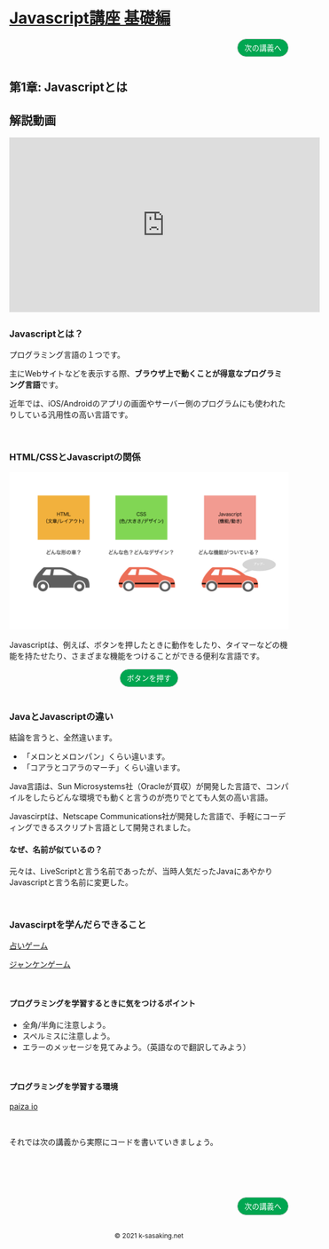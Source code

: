 <style>
.mb {
  margin-bottom: 90px;
}
.mt {
  margin-top: 90px;
}
.box {
  position: relative;
}
.box .box_left {
  position: absolute;
  left: 0;
}
.box .box_right {
  position: absolute;
  right: 0;
}
.btn {
  padding: 6px 12px;
  border-radius: 7em;
  border: solid 1px #ccc;
}
.bg-info {
  background-color: #00a651;
  color: #ffffff;
}
footer {
    text-align: center;
    margin-top: 120px;
    padding: 30px;
}
</style>
# [Javascript講座 基礎編](basic.html)

<div class="box mb">
  <a class="box_right" href="basic2.html">
    <button class="btn bg-info">次の講義へ</button>
  </a>
</div>


## 第1章: Javascriptとは

## 解説動画

<iframe width="560" height="315" src="https://www.youtube.com/embed/wW3x7zS32pQ" title="YouTube video player" frameborder="0" allow="accelerometer; autoplay; clipboard-write; encrypted-media; gyroscope; picture-in-picture" allowfullscreen></iframe>

### Javascriptとは？
プログラミング言語の１つです。

主にWebサイトなどを表示する際、**ブラウザ上で動くことが得意なプログラミング言語**です。

近年では、iOS/Androidのアプリの画面やサーバー側のプログラムにも使われたりしている汎用性の高い言語です。

<br/>

### HTML/CSSとJavascriptの関係


<img src="img/html_css_js.jpeg"/>


Javascriptは、例えば、ボタンを押したときに動作をしたり、タイマーなどの機能を持たせたり、さまざまな機能をつけることができる便利な言語です。

<div style="text-align:center;">
<button class="btn bg-info" onclick="alert('ボタンが押されました！');">ボタンを押す</button>
</div>

<br/>

### JavaとJavascriptの違い
結論を言うと、全然違います。

- 「メロンとメロンパン」くらい違います。
- 「コアラとコアラのマーチ」くらい違います。

Java言語は、Sun Microsystems社（Oracleが買収）が開発した言語で、コンパイルをしたらどんな環境でも動くと言うのが売りでとても人気の高い言語。

Javascirptは、Netscape Communications社が開発した言語で、手軽にコーディングできるスクリプト言語として開発されました。

#### なぜ、名前が似ているの？
元々は、LiveScriptと言う名前であったが、当時人気だったJavaにあやかりJavascriptと言う名前に変更した。


<br/>

### Javascirptを学んだらできること

[占いゲーム](game_fotune-sample.html)

[ジャンケンゲーム](game_janken-sample.html)

<br/>


#### プログラミングを学習するときに気をつけるポイント
- 全角/半角に注意しよう。
- スペルミスに注意しよう。
- エラーのメッセージを見てみよう。（英語なので翻訳してみよう）

<br/>

#### プログラミングを学習する環境

<a href="https://paiza.io/ja" target="_blank">paiza io</a>

<br/>

それでは次の講義から実際にコードを書いていきましょう。

<div class="box mt mb">
  <a class="box_right" href="basic2.html">
    <button class="btn bg-info">次の講義へ</button>
  </a>
</div>


<footer>
    <small>© 2021 k-sasaking.net</small>
</footer>
